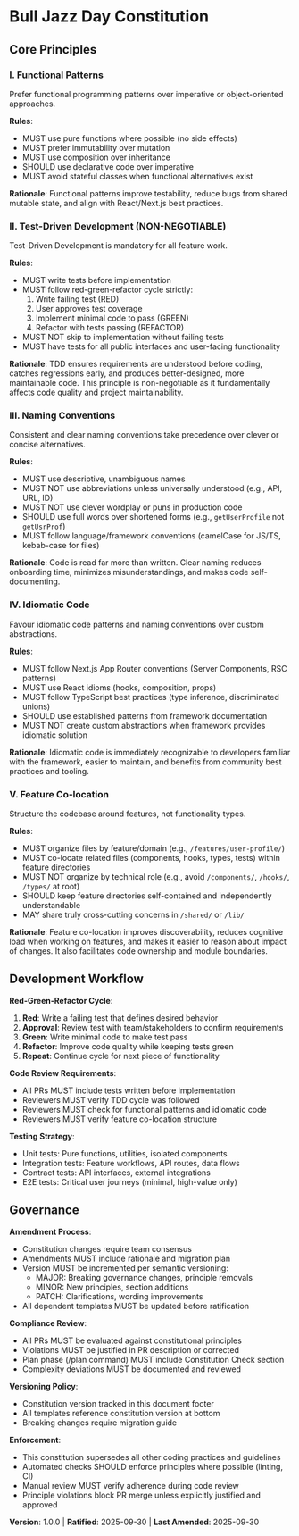 <!--
Sync Impact Report
==================
Version: 1.0.0 (initial)
Date: 2025-09-30

Changes:
- Initial constitution establishment
- 5 core principles defined: Functional Patterns, TDD, Naming Conventions, Idiomatic Code, Feature Co-location
- Development Workflow section added
- Governance section established

Template Updates:
✅ plan-template.md - Constitution Check section references new principles
✅ spec-template.md - Aligned with TDD requirements
✅ tasks-template.md - Feature-based structure emphasis
✅ agent-file-template.md - Code style section added

Follow-up TODOs: None
-->

# Bull Jazz Day Constitution

## Core Principles

### I. Functional Patterns

Prefer functional programming patterns over imperative or object-oriented approaches.

**Rules**:
- MUST use pure functions where possible (no side effects)
- MUST prefer immutability over mutation
- MUST use composition over inheritance
- SHOULD use declarative code over imperative
- MUST avoid stateful classes when functional alternatives exist

**Rationale**: Functional patterns improve testability, reduce bugs from shared mutable state, and align with React/Next.js best practices.

### II. Test-Driven Development (NON-NEGOTIABLE)

Test-Driven Development is mandatory for all feature work.

**Rules**:
- MUST write tests before implementation
- MUST follow red-green-refactor cycle strictly:
  1. Write failing test (RED)
  2. User approves test coverage
  3. Implement minimal code to pass (GREEN)
  4. Refactor with tests passing (REFACTOR)
- MUST NOT skip to implementation without failing tests
- MUST have tests for all public interfaces and user-facing functionality

**Rationale**: TDD ensures requirements are understood before coding, catches regressions early, and produces better-designed, more maintainable code. This principle is non-negotiable as it fundamentally affects code quality and project maintainability.

### III. Naming Conventions

Consistent and clear naming conventions take precedence over clever or concise alternatives.

**Rules**:
- MUST use descriptive, unambiguous names
- MUST NOT use abbreviations unless universally understood (e.g., API, URL, ID)
- MUST NOT use clever wordplay or puns in production code
- SHOULD use full words over shortened forms (e.g., `getUserProfile` not `getUsrProf`)
- MUST follow language/framework conventions (camelCase for JS/TS, kebab-case for files)

**Rationale**: Code is read far more than written. Clear naming reduces onboarding time, minimizes misunderstandings, and makes code self-documenting.

### IV. Idiomatic Code

Favour idiomatic code patterns and naming conventions over custom abstractions.

**Rules**:
- MUST follow Next.js App Router conventions (Server Components, RSC patterns)
- MUST use React idioms (hooks, composition, props)
- MUST follow TypeScript best practices (type inference, discriminated unions)
- SHOULD use established patterns from framework documentation
- MUST NOT create custom abstractions when framework provides idiomatic solution

**Rationale**: Idiomatic code is immediately recognizable to developers familiar with the framework, easier to maintain, and benefits from community best practices and tooling.

### V. Feature Co-location

Structure the codebase around features, not functionality types.

**Rules**:
- MUST organize files by feature/domain (e.g., `/features/user-profile/`)
- MUST co-locate related files (components, hooks, types, tests) within feature directories
- MUST NOT organize by technical role (e.g., avoid `/components/`, `/hooks/`, `/types/` at root)
- SHOULD keep feature directories self-contained and independently understandable
- MAY share truly cross-cutting concerns in `/shared/` or `/lib/`

**Rationale**: Feature co-location improves discoverability, reduces cognitive load when working on features, and makes it easier to reason about impact of changes. It also facilitates code ownership and module boundaries.

## Development Workflow

**Red-Green-Refactor Cycle**:
1. **Red**: Write a failing test that defines desired behavior
2. **Approval**: Review test with team/stakeholders to confirm requirements
3. **Green**: Write minimal code to make test pass
4. **Refactor**: Improve code quality while keeping tests green
5. **Repeat**: Continue cycle for next piece of functionality

**Code Review Requirements**:
- All PRs MUST include tests written before implementation
- Reviewers MUST verify TDD cycle was followed
- Reviewers MUST check for functional patterns and idiomatic code
- Reviewers MUST verify feature co-location structure

**Testing Strategy**:
- Unit tests: Pure functions, utilities, isolated components
- Integration tests: Feature workflows, API routes, data flows
- Contract tests: API interfaces, external integrations
- E2E tests: Critical user journeys (minimal, high-value only)

## Governance

**Amendment Process**:
- Constitution changes require team consensus
- Amendments MUST include rationale and migration plan
- Version MUST be incremented per semantic versioning:
  - MAJOR: Breaking governance changes, principle removals
  - MINOR: New principles, section additions
  - PATCH: Clarifications, wording improvements
- All dependent templates MUST be updated before ratification

**Compliance Review**:
- All PRs MUST be evaluated against constitutional principles
- Violations MUST be justified in PR description or corrected
- Plan phase (/plan command) MUST include Constitution Check section
- Complexity deviations MUST be documented and reviewed

**Versioning Policy**:
- Constitution version tracked in this document footer
- All templates reference constitution version at bottom
- Breaking changes require migration guide

**Enforcement**:
- This constitution supersedes all other coding practices and guidelines
- Automated checks SHOULD enforce principles where possible (linting, CI)
- Manual review MUST verify adherence during code review
- Principle violations block PR merge unless explicitly justified and approved

**Version**: 1.0.0 | **Ratified**: 2025-09-30 | **Last Amended**: 2025-09-30